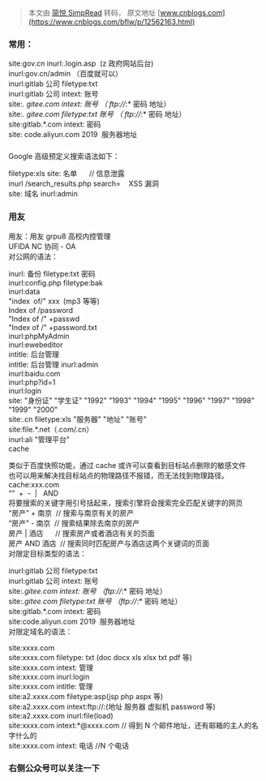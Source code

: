 > 本文由 [简悦 SimpRead](http://ksria.com/simpread/) 转码， 原文地址 [www.cnblogs.com](https://www.cnblogs.com/bflw/p/12562163.html)

### 常用：

site:gov.cn inurl:.login.asp  (z 政府网站后台)  
inurl:gov.cn/admin （百度就可以）  
inurl:gitlab 公司 filetype:txt  
inurl:gitlab 公司 intext: 账号  
site:*. gitee.com intext: 账号 （ ftp://*:* 密码 地址）  
site:*. gitee.com filetype:txt 账号 （ ftp://*:* 密码 地址）  
site:gitlab.*.com intext: 密码  
site: code.aliyun.com 2019  服务器地址

###   
Google 高级预定义搜索语法如下：

  
filetype:xls site: 名单      // 信息泄露  
inurl /search_results.php search=    XSS 漏洞  
site: 域名 inurl:admin

### 用友

用友：用友 grpu8 高校内控管理  
UFIDA NC 协同 - OA  
对公网的语法：

inurl: 备份 filetype:txt 密码  
inurl:config.php filetype:bak  
inurl:data  
"index of/" xxx (mp3 等等)  
Index of /password  
"Index of /" +passwd  
"Index of /" +password.txt  
inurl:phpMyAdmin  
inurl:ewebeditor  
intitle: 后台管理  
intitle: 后台管理 inurl:admin  
inurl:baidu.com  
inurl:php?id=1  
inurl:login  
site: "身份证" "学生证" "1992" "1993" "1994" "1995" "1996" "1997" "1998" "1999" "2000"  
site:.cn filetype:xls "服务器" "地址" "账号"  
site:file.*.net（.com/.cn）  
inurl:ali "管理平台"  
cache

类似于百度快照功能，通过 cache 或许可以查看到目标站点删除的敏感文件  
也可以用来解决找目标站点的物理路径不报错，而无法找到物理路径。  
cache:xxx.com  
“”  +  -  |   AND  
将要搜索的关键字用引号括起来，搜索引擎将会搜索完全匹配关键字的网页  
“房产” + 南京  // 搜索与南京有关的房产  
“房产” - 南京  // 搜索结果除去南京的房产  
房产 | 酒店      // 搜索房产或者酒店有关的页面  
房产 AND 酒店  // 搜索同时匹配房产与酒店这两个关键词的页面  
对限定目标类型的语法：

inurl:gitlab 公司 filetype:txt  
inurl:gitlab 公司 intext: 账号  
site:*.gitee.com intext: 账号 （ftp://*:* 密码 地址）  
site:*.gitee.com filetype:txt 账号 （ftp://*:* 密码 地址）  
site:gitlab.*.com intext: 密码  
site:code.aliyun.com 2019  服务器地址  
对限定域名的语法：

site:xxxx.com  
site:xxxx.com filetype: txt (doc docx xls xlsx txt pdf 等)  
site:xxxx.com intext: 管理  
site:xxxx.com inurl:login  
site:xxxx.com intitle: 管理  
site:a2.xxxx.com filetype:asp(jsp php aspx 等)  
site:a2.xxxx.com intext:ftp://*:*(地址 服务器 虚拟机 password 等)  
site:a2.xxxx.com inurl:file(load)  
site:xxxx.com intext:*@xxxx.com // 得到 N 个邮件地址，还有邮箱的主人的名字什么的  
site:xxxx.com intext: 电话 //N 个电话  

### 右侧公众号可以关注一下